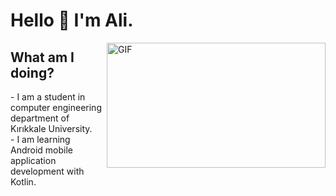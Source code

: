 <h1>Hello 👋 I'm Ali.</h1>
<img align="right" alt="GIF" src="https://media.giphy.com/media/iIqmM5tTjmpOB9mpbn/giphy.gif" width="350" height="200" />


<h2> What am I doing?</h2>
- I am a student in computer engineering department of Kırıkkale University. <br>
- I am learning Android mobile application development with Kotlin.


